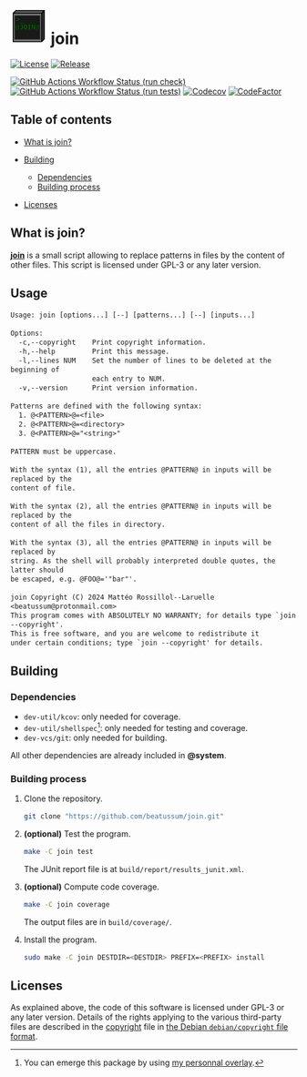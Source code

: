 # <img src="share/icons/hicolor/scalable/apps/io.github.beatussum.join.svg" width="64" height="64"/> join

[![License](https://img.shields.io/github/license/beatussum/join)](LICENSE)
[![Release](https://img.shields.io/github/v/release/beatussum/join)](https://github.com/beatussum/join/releases/)

[![GitHub Actions Workflow Status (run check)](https://img.shields.io/github/actions/workflow/status/beatussum/join/run-check.yml?label=run%20check)](https://github.com/beatussum/join/actions/workflows/run-check.yml/)
[![GitHub Actions Workflow Status (run tests)](https://img.shields.io/github/actions/workflow/status/beatussum/join/run-tests.yml?label=run%20tests)](https://github.com/beatussum/join/actions/workflows/run-tests.yml/)
[![Codecov](https://codecov.io/gh/beatussum/join/graph/badge.svg)](https://codecov.io/gh/beatussum/join/)
[![CodeFactor](https://www.codefactor.io/repository/github/beatussum/join/badge)](https://www.codefactor.io/repository/github/beatussum/join/)

## Table of contents

- [What is join?](#what-is-join)

- [Building](#building)
    - [Dependencies](#dependencies)
    - [Building process](#building-process)

- [Licenses](#licenses)

## What is join?

[**join**](https://github.com/beatussum/join/) is a small script allowing to replace patterns in files by the content of other files.
This script is licensed under GPL-3 or any later version.

## Usage

```raw
Usage: join [options...] [--] [patterns...] [--] [inputs...]

Options:
  -c,--copyright    Print copyright information.
  -h,--help         Print this message.
  -l,--lines NUM    Set the number of lines to be deleted at the beginning of
                    each entry to NUM.
  -v,--version      Print version information.

Patterns are defined with the following syntax:
  1. @<PATTERN>@=<file>
  2. @<PATTERN>@=<directory>
  3. @<PATTERN>@="<string>"

PATTERN must be uppercase.

With the syntax (1), all the entries @PATTERN@ in inputs will be replaced by the
content of file.

With the syntax (2), all the entries @PATTERN@ in inputs will be replaced by the
content of all the files in directory.

With the syntax (3), all the entries @PATTERN@ in inputs will be replaced by
string. As the shell will probably interpreted double quotes, the latter should
be escaped, e.g. @FOO@='"bar"'.

join Copyright (C) 2024 Mattéo Rossillol‑‑Laruelle <beatussum@protonmail.com>
This program comes with ABSOLUTELY NO WARRANTY; for details type `join --copyright'.
This is free software, and you are welcome to redistribute it
under certain conditions; type `join --copyright' for details.
```

## Building

### Dependencies

- `dev-util/kcov`: only needed for coverage.
- `dev-util/shellspec`[^1]: only needed for testing and coverage.
- `dev-vcs/git`: only needed for building.

All other dependencies are already included in **@system**.

### Building process

1. Clone the repository.

    ```sh
    git clone "https://github.com/beatussum/join.git"
    ```

1. **(optional)** Test the program.

    ```sh
    make -C join test
    ```

    The JUnit report file is at `build/report/results_junit.xml`.

1. **(optional)** Compute code coverage.

    ```sh
    make -C join coverage
    ```

    The output files are in `build/coverage/`.

1. Install the program.

    ```sh
    sudo make -C join DESTDIR=<DESTDIR> PREFIX=<PREFIX> install
    ```

## Licenses

As explained above, the code of this software is licensed under GPL-3 or any later version. Details of the rights applying to the various third-party files are described in the [copyright](copyright) file in [the Debian `debian/copyright` file format](https://www.debian.org/doc/packaging-manuals/copyright-format/1.0/).

[^1]: You can emerge this package by using [my personnal overlay](https://github.com/beatussum/beatussum-overlay/).
